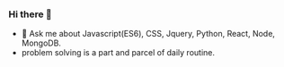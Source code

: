 ### Hi there 👋
- 💬 Ask me about Javascript(ES6), CSS, Jquery, Python, React, Node, MongoDB.
- problem solving is a part and parcel of daily routine.
